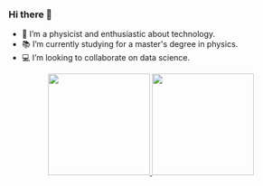 ### Hi there 👋


- 🔭 I’m a physicist and enthusiastic about technology.
- 📚 I’m currently studying for a master's degree in physics.
- 💻 I’m looking to collaborate on data science.


<div align="center">
  <a href="https://github.com/rafaballerini">
  <img height="180em" src="https://github-readme-stats.vercel.app/api?username=rafaballerini&show_icons=true&theme=dracula&include_all_commits=true&count_private=true"/>
  <img height="180em" src="https://github-readme-stats.vercel.app/api/top-langs/?username=rafaballerini2&layout=compact&langs_count=7&theme=dracula"/>
</div>
